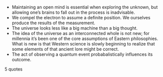  - Maintaining an open mind is essential when exploring the unknown, but allowing one’s brains to fall out in the process is inadvisable.
 - We compel the electron to assume a definite position. We ourselves produce the results of the measurement.
 - The universe looks less like a big machine than a big thought.
 - The idea of the universe as an interconnected whole is not new; for millennia it’s been one of the core assumptions of Eastern philosophies. What is new is that Western science is slowly beginning to realize that some elements of that ancient lore might be correct.
 - The act of observing a quantum event probabalistically influences its outcome.

5 quotes